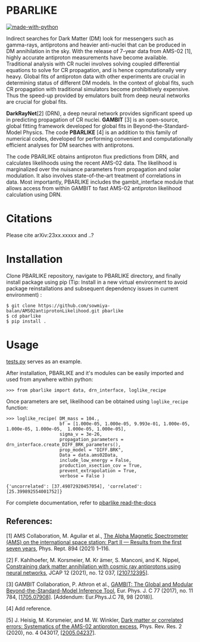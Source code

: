 PBARLIKE
========

[![made-with-python](https://img.shields.io/badge/Version-1.0.0-1f425f.svg)](docs/build/html/index.html)

Indirect searches for Dark Matter (DM) look for messengers such as gamma-rays, antiprotons and heavier 
anti-nuclei that can be produced in DM annihilation in the sky. With the release of 7-year data from
AMS-02 [1], highly accurate antiproton measurements have become available. Traditional analysis with 
CR nuclei involves solving coupled differential equations to solve for CR propagation, and is hence
copmutationally very heavy. Global fits of antiproton data with other experiments
are crucial in determining status of different DM models. In the context of global fits, such CR propagation
with traditional simulators become prohibitively expensive. Thus the speed-up provided by emulators built from deep neural networks
are crucial for global fits.

**DarkRayNet**[2] (DRN), a deep neural network provides significant speed up in predicting propagation of CR nuclei. 
**GAMBIT** [3] is an open-source, global fitting framework developed for global fits in Beyond-the-Standard-Model Physics. The code 
**PBARLIKE** [4] is an addition to this family of numerical codes, developed for performing convenient and computationally efficient analyses 
for DM searches with antiprotons. 

The code PBARLIKE obtains antiproton flux predictions from DRN, and calculates likelihoods using the recent AMS-02 data. The likelihood is
marginalized over the nuisance parameters from propagation and solar modulation. It also involves state-of-the-art
treatment of correlations in data. Most importantly, PBARLIKE includes the gambit_interface module that
allows access from within GAMBIT to fast AMS-02 antiproton likelihood calculation using DRN.

Citations
=========

Please cite arXiv:23xx.xxxxx and ..?

Installation
============

Clone PBARLIKE repository, navigate to PBARLIKE directory, and finally install package using pip (Tip: Install in a new virtual environment to avoid package reinstallations and subsequent dependency issues in current environment) :

```
$ git clone https://github.com/sowmiya-balan/AMS02antiprotonLikelihood.git pbarlike
$ cd pbarlike
$ pip install .
```
Usage
=====

[tests.py](tests.py) serves as an example. 

After installation, PBARLIKE and it's modules can be easily imported and used from anywhere within python:

```
>>> from pbarlike import data, drn_interface, loglike_recipe
```

Once parameters are set, likelihood can be obtained using `loglike_recipe` function:

```
>>> loglike_recipe( DM_mass = 104.,
                    bf = [1.000e-05, 1.000e-05, 9.993e-01, 1.000e-05, 1.000e-05, 1.000e-05,  1.000e-05, 1.000e-05],
                    sigma_v = 3e-26,
                    propagation_parameters = drn_interface.create_DIFF_BRK_parameters(),
                    prop_model = "DIFF.BRK",
                    Data = data.ams02Data,
                    include_low_energy = False,
                    production_xsection_cov = True,
                    prevent_extrapolation = True,
                    verbose = False )

{'uncorrelated': [37.49072920457054], 'correlated': [25.399892554001752]}
```

For complete documentation, refer to [pbarlike read-the-docs](docs/build/html/index.html)

References:
-----------

[1] AMS Collaboration, M. Aguilar et al., [The Alpha Magnetic Spectrometer (AMS) on the international space station: Part II — Results from the first seven years](https://www.sciencedirect.com/science/article/pii/S0370157320303434?via%3Dihub), Phys. Rept. 894 (2021) 1–116.

[2] F. Kahlhoefer, M. Korsmeier, M. Kr ̈amer, S. Manconi, and K. Nippel, [Constraining dark matter annihilation with cosmic ray antiprotons using neural networks](https://iopscience.iop.org/article/10.1088/1475-7516/2021/12/037), JCAP 12 (2021), no. 12 037, [[2107.12395]](https://arxiv.org/abs/2107.12395).

[3] GAMBIT Collaboration, P. Athron et al., [GAMBIT: The Global and Modular Beyond-the-Standard-Model Inference Tool](https://link.springer.com/article/10.1140/epjc/s10052-017-5321-8), Eur. Phys. J. C 77 (2017), no. 11 784, [[1705.07908]](https://arxiv.org/abs/1705.07908). [Addendum: Eur.Phys.J.C 78, 98 (2018)].

[4] Add reference.

[5] J. Heisig, M. Korsmeier, and M. W. Winkler, [Dark matter or correlated errors: Systematics of the AMS-02 antiproton excess](https://journals.aps.org/prresearch/abstract/10.1103/PhysRevResearch.2.043017), Phys. Rev. Res. 2 (2020), no. 4 043017, [[2005.04237]](https://arxiv.org/abs/2005.04237).
